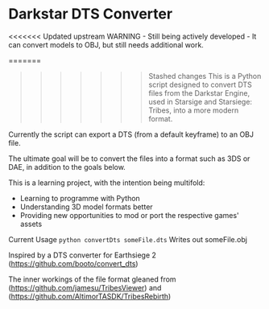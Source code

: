 # Darkstar DTS Converter

<<<<<<< Updated upstream
WARNING - Still being actively developed - It can convert models to OBJ, but still needs additional work.

=======
>>>>>>> Stashed changes
This is a Python script designed to convert DTS files from the Darkstar Engine, used in Starsige and Starsiege: Tribes, into a more modern format.

Currently the script can export a DTS (from a default keyframe) to an OBJ file.

The ultimate goal will be to convert the files into a format such as 3DS or DAE, in addition to the goals below.

This is a learning project, with the intention being multifold:
* Learning to programme with Python
* Understanding 3D model formats better
* Providing new opportunities to mod or port the respective games' assets

Current Usage
`python convertDts someFile.dts`
Writes out someFile.obj

Inspired by a DTS converter for Earthsiege 2 (https://github.com/booto/convert_dts)

The inner workings of the file format gleaned from (https://github.com/jamesu/TribesViewer) and (https://github.com/AltimorTASDK/TribesRebirth)
